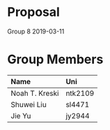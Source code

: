Proposal
================
Group 8
2019-03-11

Group Members
=============

| Name           | Uni     |
|:---------------|:--------|
| Noah T. Kreski | ntk2109 |
| Shuwei Liu     | sl4471  |
| Jie Yu         | jy2944  |

